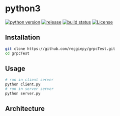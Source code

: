 # python3 

[![python version](https://img.shields.io/badge/python-3.7-success.svg?style=flat)](https://github.com/reggiepy/grpcTest)
[![release](https://img.shields.io/github/v/tag/reggiepy/grpcTest?color=success&label=release)](https://github.com/reggiepy/grpcTest)
[![build status](https://img.shields.io/badge/build-pass-success.svg?style=flat)](https://github.com/reggiepy/grpcTest)
[![License](https://img.shields.io/badge/license-GNU%203.0-success.svg?style=flat)](https://github.com/reggiepy/grpcTest)

## Installation

```bash
git clone https://github.com/reggiepy/grpcTest.git
cd grpcTest
```

## Usage

```bash
# run in client server
python client.py
# run in server server
python server.py
```

## Architecture
